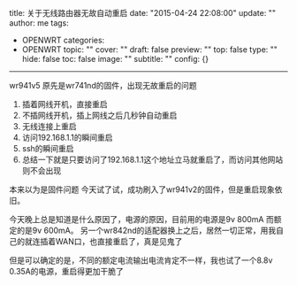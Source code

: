title: 关于无线路由器无故自动重启
date: "2015-04-24 22:08:00"
update: ""
author: me
tags:
- OPENWRT
categories:
- OPENWRT
topic: ""
cover: ""
draft: false
preview: ""
top: false
type: ""
hide: false
toc: false
image: ""
subtitle: ""
config: {}


---



wr941v5 原先是wr741nd的固件，出现无故重启的问题
1. 插着网线开机，直接重启
2. 不插网线开机，插上网线之后几秒钟自动重启
3. 无线连接上重启
4. 访问192.168.1.1的瞬间重启
5. ssh的瞬间重启
6. 总结一下就是只要访问了192.168.1.1这个地址立马就重启了，而访问其他网站则不会出现

本来以为是固件问题
今天试了试，成功刷入了wr941v2的固件，但是重启现象依旧。

今天晚上总是知道是什么原因了，电源的原因，目前用的电源是9v 800mA 而额定的是9v 600mA。
另一个wr842nd的适配器换上之后，居然一切正常，用我自己的就连插着WAN口，也直接重启了，真是见鬼了

但是可以确定的是，不同的额定电流输出电流肯定不一样，我也试了一个8.8v 0.35A的电源，重启得更加干脆了
